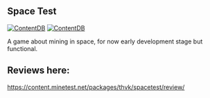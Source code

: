 ## Space Test
[![ContentDB](https://content.minetest.net/packages/thvk/spacetest/shields/title/)](https://content.minetest.net/packages/thvk/spacetest/) [![ContentDB](https://content.minetest.net/packages/thvk/spacetest/shields/downloads/)](https://content.minetest.net/packages/thvk/spacetest/)

A game about mining in space, for now early development stage but functional.

## Reviews here:
https://content.minetest.net/packages/thvk/spacetest/review/

